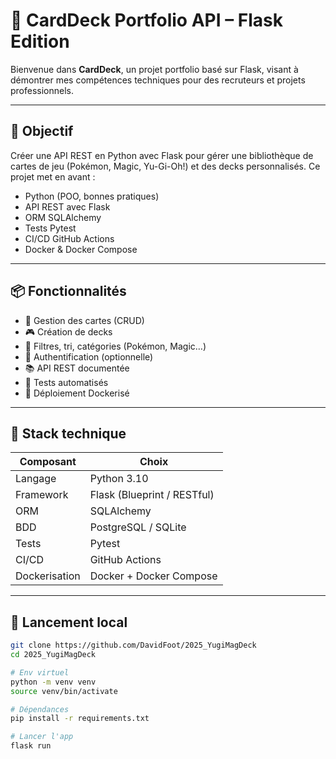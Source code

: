 # 🎴 CardDeck Portfolio API – Flask Edition

Bienvenue dans **CardDeck**, un projet portfolio basé sur Flask, visant à démontrer mes compétences techniques pour des recruteurs et projets professionnels.

---

## 🎯 Objectif

Créer une API REST en Python avec Flask pour gérer une bibliothèque de cartes de jeu (Pokémon, Magic, Yu-Gi-Oh!) et des decks personnalisés. Ce projet met en avant :

- Python (POO, bonnes pratiques)
- API REST avec Flask
- ORM SQLAlchemy
- Tests Pytest
- CI/CD GitHub Actions
- Docker & Docker Compose

---

## 📦 Fonctionnalités

- 📁 Gestion des cartes (CRUD)
- 🎮 Création de decks
- 🔎 Filtres, tri, catégories (Pokémon, Magic…)
- 🔐 Authentification (optionnelle)
- 📚 API REST documentée
- 🧪 Tests automatisés
- 🐳 Déploiement Dockerisé

---

## 🧱 Stack technique

| Composant       | Choix                       |
|-----------------|-----------------------------|
| Langage         | Python 3.10                 |
| Framework       | Flask (Blueprint / RESTful) |
| ORM             | SQLAlchemy                  |
| BDD             | PostgreSQL / SQLite         |
| Tests           | Pytest                      |
| CI/CD           | GitHub Actions              |
| Dockerisation   | Docker + Docker Compose     |

---

## 🚀 Lancement local

```bash
git clone https://github.com/DavidFoot/2025_YugiMagDeck
cd 2025_YugiMagDeck

# Env virtuel
python -m venv venv
source venv/bin/activate

# Dépendances
pip install -r requirements.txt

# Lancer l'app
flask run

